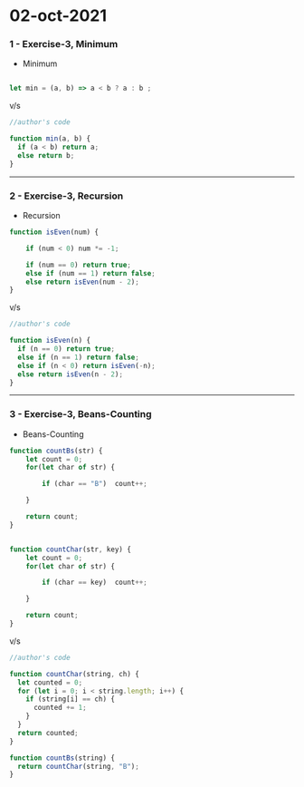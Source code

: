 # 02-oct-2021

### 1 - Exercise-3, Minimum

- Minimum

```javascript

let min = (a, b) => a < b ? a : b ;

```

v/s


```javascript
//author's code

function min(a, b) {
  if (a < b) return a;
  else return b;
}

```

<hr>

### 2 - Exercise-3, Recursion

- Recursion 

```javascript
function isEven(num) {

    if (num < 0) num *= -1;

    if (num == 0) return true;
    else if (num == 1) return false;
    else return isEven(num - 2);
}

```
v/s

```javascript
//author's code

function isEven(n) {
  if (n == 0) return true;
  else if (n == 1) return false;
  else if (n < 0) return isEven(-n);
  else return isEven(n - 2);
}

```

<hr>

### 3 - Exercise-3, Beans-Counting

- Beans-Counting

```javascript
function countBs(str) {
    let count = 0;
    for(let char of str) {

        if (char == "B")  count++;

    }

    return count;
}


function countChar(str, key) {
    let count = 0;
    for(let char of str) {

        if (char == key)  count++;

    }

    return count;
}

```
v/s

```javascript
//author's code

function countChar(string, ch) {
  let counted = 0;
  for (let i = 0; i < string.length; i++) {
    if (string[i] == ch) {
      counted += 1;
    }
  }
  return counted;
}

function countBs(string) {
  return countChar(string, "B");
}

```
